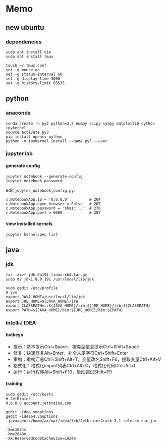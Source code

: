 # Memo

## new ubuntu

### dependencies

    sudo apt install vim
    sudo apt install tmux

    touch ~/.tmux.conf
    set -g mouse on
    set -g status-interval 60
    set -g display-time 3000
    set -g history-limit 65535

## python

### anaconda

    conda create -n py3 python=3.7 numpy scipy sympy matplotlib cython ipykernel
    source activate py3
    pip install opencv-python
    python -m ipykernel install --name py3 --user
    
### jupyter lab

#### generate config

    jupyter notebook --generate-config
    jupyter notebook password
    
edit `jupyter_notebook_config.py`:    
    
    c.NotebookApp.ip = '0.0.0.0'         # 204
    c.NotebookApp.open_browser = False   # 267
    c.NotebookApp.password = 'sha1:...'  # 276
    c.NotebookApp.port = 9000            # 287
    
#### view installed kernels

    jupyter kernelspec list

## java

### jdk

    tar -zxvf jdk-8u191-linux-x64.tar.gz
    sudo mv jdk1.8.0_191 /usr/local/lib/jdk

    sudo gedit /etc/profile
    # jvm
    export JAVA_HOME=/usr/local/lib/jdk
    export JRE_HOME=${JAVA_HOME}/jre
    export CLASSPATH=.:${JAVA_HOME}/lib:${JRE_HOME}/lib:${CLASSPATH}
    export PATH=${JAVA_HOME}/bin:${JRE_HOME}/bin:${PATH}

### IntelliJ IDEA

#### hotkeys

- 提示：基本提示Ctrl+Space，按类型信息提示Ctrl+Shift+Space
- 修复：快速修复Alt+Enter，补全末尾字符Ctrl+Shift+Enter
- 重构：重构汇总Ctrl+Shift+Alt+T，变量改名Shift+F6，提取变量Ctrl+Alt+V
- 格式化：格式化import列表Ctrl+Alt+O，格式化代码Ctrl+Alt+L
- 运行：运行程序Alt+Shift+F10，启动调试Shift+F9

#### training
    
    sudo gedit /etc/hosts
    # JetBrains
    0.0.0.0 account.jetbrains.com
    
    gedit -idea.vmoptions
    gedit -idea64.vmoptions
    -javaagent:/home/ax/opt/idea/lib/JetbrainsCrack-3.1-release-enc.jar
    ...
    -Xms1024m
    -Xmx2048m
    -XX:ReservedCodeCacheSize=1024m
